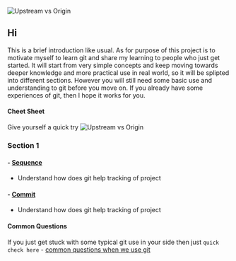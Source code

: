![Upstream vs Origin](https://github.com/Seven-Bi/GitTut/blob/master/images/cov/cover.jpg)

## Hi
This is a brief introduction like usual.
As for purpose of this project is to motivate myself to learn git and share my learning to people who just get started.
It will start from very simple concepts and keep moving towards deeper knowledge and more practical use in real world, so it will be splipted into 
different sections. However you will still need some basic use and understanding to git before you move on.
If you already have some experiences of git, then I hope it works for you.


#### Cheet Sheet
Give yourself a quick try
![Upstream vs Origin](https://github.com/Seven-Bi/GitTut/blob/master/images/cheat_sheet.png)


### Section 1
#### - [Sequence](./Section_1/1_sequence.md)
- Understand how does git help tracking of project

#### - [Commit](./Section_1/2_commit.md)
- Understand how does git help tracking of project

#### Common Questions
If you just get stuck with some typical git use in your side then just ``quick check here`` - [common questions when we use git](./common_questions/note.md)